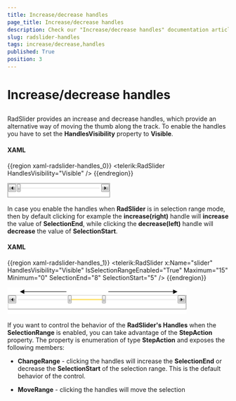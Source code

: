 ```yaml
---
title: Increase/decrease handles
page_title: Increase/decrease handles
description: Check our "Increase/decrease handles" documentation article for the RadSlider WPF control.
slug: radslider-handles
tags: increase/decrease,handles
published: True
position: 3
---
```


# Increase/decrease handles



## 

RadSlider provides an increase and decrease handles, which provide an alternative way of moving the thumb along the track. To enable the handles you have to set the __HandlesVisibility__ property to __Visible__.

#### __XAML__

{{region xaml-radslider-handles_0}}
	<telerik:RadSlider HandlesVisibility="Visible" />
{{endregion}}

![](images/radslider_features_handles.png)

In case you enable the handles when __RadSlider__ is in selection range mode, then by default clicking for example the __increase(right)__ handle will __increase__ the value of __SelectionEnd__, while clicking the __decrease(left)__ handle will __decrease__ the value of __SelectionStart__.

#### __XAML__

{{region xaml-radslider-handles_1}}
	<telerik:RadSlider x:Name="slider" 
	               HandlesVisibility="Visible"
	               IsSelectionRangeEnabled="True"
	               Maximum="15"
	               Minimum="0"
	               SelectionEnd="8"
	               SelectionStart="5" />
{{endregion}}

![](images/radslider_features_handles_range.png)

If you want to control the behavior of the __RadSlider's Handles__ when the __SelectionRange__ is enabled, you can take advantage of the __StepAction__ property. The property is enumeration of type __StepAction__ and exposes the following members:

* __ChangeRange__ - clicking the handles will increase the __SelectionEnd__ or decrease the __SelectionStart__ of the selection range. This is the default behavior of the control.

* __MoveRange__ - clicking the handles will move the selection 
